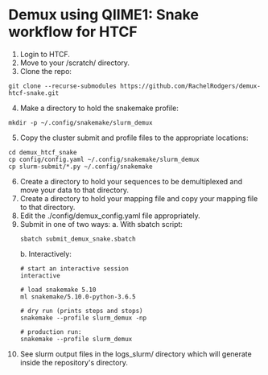 # Demux using QIIME1: Snake workflow for HTCF

1. Login to HTCF.
2. Move to your /scratch/ directory.
3. Clone the repo:
```
git clone --recurse-submodules https://github.com/RachelRodgers/demux-htcf-snake.git
```
4. Make a directory to hold the snakemake profile:
```
mkdir -p ~/.config/snakemake/slurm_demux
```
5. Copy the cluster submit and profile files to the appropriate locations:
```
cd demux_htcf_snake
cp config/config.yaml ~/.config/snakemake/slurm_demux
cp slurm-submit/*.py ~/.config/snakemake
```
6. Create a directory to hold your sequences to be demultiplexed and move your data to that directory.
7. Create a directory to hold your mapping file and copy your mapping file to that directory.
8. Edit the ./config/demux_config.yaml file appropriately.
9. Submit in one of two ways:
	a. With sbatch script:
	```
	sbatch submit_demux_snake.sbatch
	```
	b. Interactively:
	```
	# start an interactive session
	interactive

	# load snakemake 5.10
	ml snakemake/5.10.0-python-3.6.5

	# dry run (prints steps and stops)
	snakemake --profile slurm_demux -np

	# production run:
	snakemake --profile slurm_demux
	```
10. See slurm output files in the logs_slurm/ directory which will generate inside the repository's directory.
